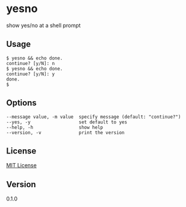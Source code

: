 # yesno

show yes/no at a shell prompt

## Usage

```
$ yesno && echo done.
continue? [y/N]: n
$ yesno && echo done.
continue? [y/N]: y
done.
$
```

## Options

```
--message value, -m value  specify message (default: "continue?")
--yes, -y                  set default to yes
--help, -h                 show help
--version, -v              print the version
```

## License

[MIT License](LICENSE)

## Version

0.1.0
